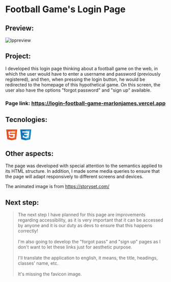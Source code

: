 # Football Game's Login Page
## Preview:
![lppreview](https://user-images.githubusercontent.com/97669160/166627653-e065fce8-8b9e-4961-aeaf-d6fca2b6fe25.PNG)

## Project:
I developed this login page thinking about a football game on the web, in which the user would have to enter a username and password (previously registered), and then, when pressing the login button, he would be redirected to the homepage of this hypothetical game.
On this screen, the user also have the options "forgot password" and "sign up" available.

### Page link: https://login-football-game-marlonjames.vercel.app

## Tecnologies:
<div style="display: inline_block">
<img align="center" alt="James-HTML" height="35" width="40" src="https://raw.githubusercontent.com/devicons/devicon/master/icons/html5/html5-original.svg">
<img align="center" alt="James-CSS" height="35" width="40" src="https://raw.githubusercontent.com/devicons/devicon/master/icons/css3/css3-original.svg">
</div>

## Other aspects:
The page was developed with special attention to the semantics applied to its HTML structure.
In addition, I made some media queries to ensure that the page will adapt responsively to different screens and devices.

The animated image is from https://storyset.com/

## Next step:
> The next step I have planned for this page are improvements regarding accessibility, as it is very important that it can be accessed by anyone and it is our duty as devs to ensure that this happens correctly! <br><br>
> I'm also going to develop the "forgot pass" and "sign up" pages as I don't want to let these links just for aesthetic purpose.<br><br>
> I'll translate the application to english, it means, the title, headings, classes' name, etc. <br><br>
> It's missing the favicon image.

